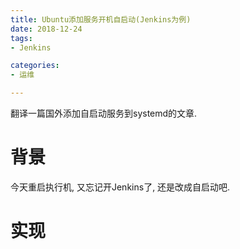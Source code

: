 ```yaml
---
title: Ubuntu添加服务开机自启动(Jenkins为例)
date: 2018-12-24
tags:
- Jenkins

categories: 
- 运维

---
```

翻译一篇国外添加自启动服务到systemd的文章.
<!--more-->
# 背景
今天重启执行机, 又忘记开Jenkins了, 还是改成自启动吧.
# 实现

<!--stackedit_data:
eyJoaXN0b3J5IjpbMjA4MjY2MTkyM119
-->